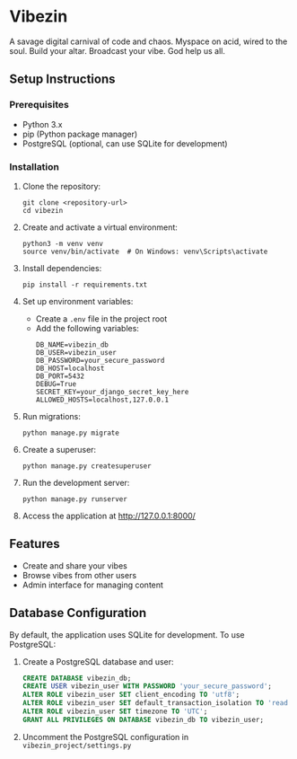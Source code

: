 # Vibezin

A savage digital carnival of code and chaos. Myspace on acid, wired to the soul. Build your altar. Broadcast your vibe. God help us all.

## Setup Instructions

### Prerequisites
- Python 3.x
- pip (Python package manager)
- PostgreSQL (optional, can use SQLite for development)

### Installation

1. Clone the repository:
   ```
   git clone <repository-url>
   cd vibezin
   ```

2. Create and activate a virtual environment:
   ```
   python3 -m venv venv
   source venv/bin/activate  # On Windows: venv\Scripts\activate
   ```

3. Install dependencies:
   ```
   pip install -r requirements.txt
   ```

4. Set up environment variables:
   - Create a `.env` file in the project root
   - Add the following variables:
     ```
     DB_NAME=vibezin_db
     DB_USER=vibezin_user
     DB_PASSWORD=your_secure_password
     DB_HOST=localhost
     DB_PORT=5432
     DEBUG=True
     SECRET_KEY=your_django_secret_key_here
     ALLOWED_HOSTS=localhost,127.0.0.1
     ```

5. Run migrations:
   ```
   python manage.py migrate
   ```

6. Create a superuser:
   ```
   python manage.py createsuperuser
   ```

7. Run the development server:
   ```
   python manage.py runserver
   ```

8. Access the application at http://127.0.0.1:8000/

## Features

- Create and share your vibes
- Browse vibes from other users
- Admin interface for managing content

## Database Configuration

By default, the application uses SQLite for development. To use PostgreSQL:

1. Create a PostgreSQL database and user:
   ```sql
   CREATE DATABASE vibezin_db;
   CREATE USER vibezin_user WITH PASSWORD 'your_secure_password';
   ALTER ROLE vibezin_user SET client_encoding TO 'utf8';
   ALTER ROLE vibezin_user SET default_transaction_isolation TO 'read committed';
   ALTER ROLE vibezin_user SET timezone TO 'UTC';
   GRANT ALL PRIVILEGES ON DATABASE vibezin_db TO vibezin_user;
   ```

2. Uncomment the PostgreSQL configuration in `vibezin_project/settings.py`
